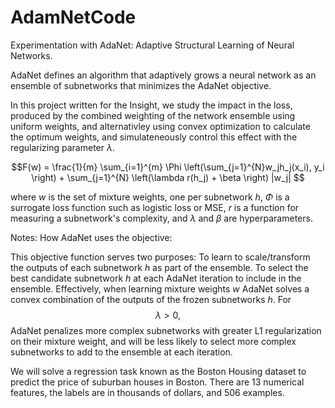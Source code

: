 # AdamNetCode

Experimentation with AdaNet: Adaptive Structural Learning of Neural Networks.

AdaNet defines an algorithm that adaptively grows a neural network as an ensemble of subnetworks that minimizes the AdaNet objective.

In this project written for the Insight, we study the impact in the loss, produced by the combined weighting of the network ensemble using uniform weights, and alternativley using convex optimization to calculate the optimum weights, and simulateneously control this effect with the regularizing parameter $\lambda$.

$$F(w) = \frac{1}{m} \sum_{i=1}^{m} \Phi \left(\sum_{j=1}^{N}w_jh_j(x_i), y_i \right) + \sum_{j=1}^{N} \left(\lambda r(h_j) + \beta \right) |w_j| $$

where $w$ is the set of mixture weights, one per subnetwork $h$, $\Phi$ is a surrogate loss function such as logistic loss or MSE, $r$ is a function for measuring a subnetwork's complexity, and $\lambda$ and $\beta$ are hyperparameters.


Notes:
How AdaNet uses the objective:

This objective function serves two purposes: To learn to scale/transform the outputs of each subnetwork $h$ as part of the ensemble. To select the best candidate subnetwork $h$ at each AdaNet iteration to include in the ensemble. Effectively, when learning mixture weights $w$ AdaNet solves a convex combination of the outputs of the frozen subnetworks $h$. For $$\lambda \gt 0,$$ AdaNet penalizes more complex subnetworks with greater L1 regularization on their mixture weight, and will be less likely to select more complex subnetworks to add to the ensemble at each iteration.

We will solve a regression task known as the Boston Housing dataset to predict the price of suburban houses in Boston. There are $13$ numerical features, the labels are in thousands of dollars, and 506 examples.
